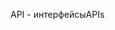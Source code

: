 <span data-ttu-id="18637-101">API - интерфейсы</span><span class="sxs-lookup"><span data-stu-id="18637-101">APIs</span></span>